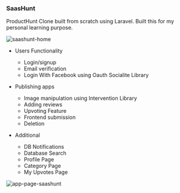 ### SaasHunt
ProductHunt Clone built from scratch using Laravel. Built this for my personal learning purpose.
 
 
![saashunt-home](https://user-images.githubusercontent.com/21350316/86148708-68c98a00-bb14-11ea-8dbb-abe5670125ce.png)

- Users Functionality
  - Login/signup
  - Email verification
  - Login With Facebook using Oauth Socialite Library
  
- Publishing apps
  - Image manipulation using Intervention Library
  - Adding reviews
  - Upvoting Feature
  - Frontend submission
  - Deletion

- Additional
  - DB Notifications
  - Database Search
  - Profile Page
  - Category Page
  - My Upvotes Page


![app-page-saashunt](https://user-images.githubusercontent.com/21350316/86148702-67985d00-bb14-11ea-9e5b-a0ca55fa90e8.png)
